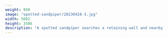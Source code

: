 ```yaml
---
weight: 950
image: "spotted-sandpiper/20230428-3.jpg"
width: 5682
height: 3506
description: "A spotted sandpiper searches a retaining wall and nearby grass for seeds<br/>f/6.3, 1/250, 300.0 mm, iso400"
---
```

